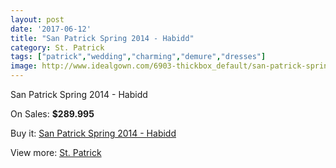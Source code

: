 ```yaml
---
layout: post
date: '2017-06-12'
title: "San Patrick Spring 2014 - Habidd"
category: St. Patrick
tags: ["patrick","wedding","charming","demure","dresses"]
image: http://www.idealgown.com/6903-thickbox_default/san-patrick-spring-2014-habidd.jpg
---
```

San Patrick Spring 2014 - Habidd

On Sales: **$289.995**
<a href="https://www.idealgown.com/en/st-patrick/2954-san-patrick-spring-2014-habidd.html"><amp-img layout="responsive" width="600" height="600" src="//www.idealgown.com/6903-thickbox_default/san-patrick-spring-2014-habidd.jpg" alt="San Patrick Spring 2014 - Habidd 0" /></a>
<a href="https://www.idealgown.com/en/st-patrick/2954-san-patrick-spring-2014-habidd.html"><amp-img layout="responsive" width="600" height="600" src="//www.idealgown.com/6905-thickbox_default/san-patrick-spring-2014-habidd.jpg" alt="San Patrick Spring 2014 - Habidd 1" /></a>
<a href="https://www.idealgown.com/en/st-patrick/2954-san-patrick-spring-2014-habidd.html"><amp-img layout="responsive" width="600" height="600" src="//www.idealgown.com/6904-thickbox_default/san-patrick-spring-2014-habidd.jpg" alt="San Patrick Spring 2014 - Habidd 2" /></a>

Buy it: [San Patrick Spring 2014 - Habidd](https://www.idealgown.com/en/st-patrick/2954-san-patrick-spring-2014-habidd.html "San Patrick Spring 2014 - Habidd")

View more: [St. Patrick](https://www.idealgown.com/en/36-st-patrick "St. Patrick")
